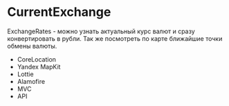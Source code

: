 # CurrentExchange

ExchangeRates - можно узнать актуальный курс валют и сразу конвертировать в рубли. Так же посмотреть по карте ближайшие точки обмены валюты.

- CoreLocation
- Yandex MapKit
- Lottie
- Alamofire
- MVC
- API
